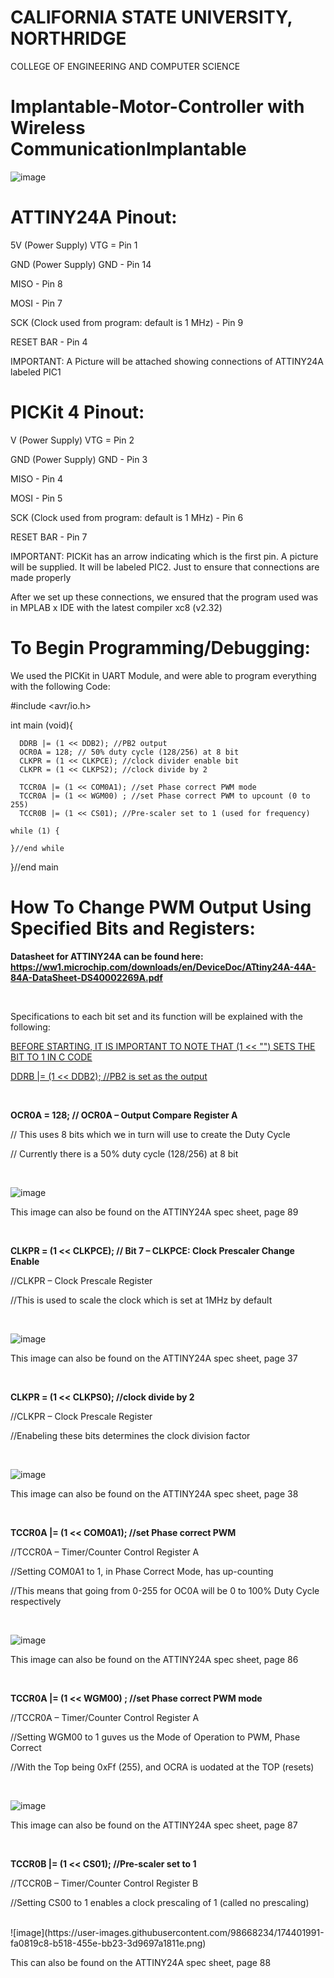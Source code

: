 # **CALIFORNIA STATE UNIVERSITY, NORTHRIDGE**

COLLEGE OF ENGINEERING AND COMPUTER SCIENCE

# Implantable-Motor-Controller with Wireless CommunicationImplantable

![image](https://user-images.githubusercontent.com/98668234/174352608-28c0adcf-a6dc-42e8-b1ac-e4b4233af9ce.png)


# ATTINY24A Pinout:

5V (Power Supply) VTG = Pin 1

GND (Power Supply) GND - Pin 14

MISO - Pin 8

MOSI - Pin 7

SCK (Clock used from program: default is 1 MHz) - Pin 9

RESET BAR - Pin 4



IMPORTANT: A Picture will be attached showing connections of ATTINY24A labeled PIC1



# PICKit 4 Pinout:

V (Power Supply) VTG = Pin 2

GND (Power Supply) GND - Pin 3

MISO - Pin 4

MOSI - Pin 5

SCK (Clock used from program: default is 1 MHz) - Pin 6

RESET BAR - Pin 7



IMPORTANT: PICKit has an arrow indicating which is the first pin. 
A picture will be supplied. It will be labeled PIC2. Just to ensure that connections
are made properly




After we set up these connections, we ensured that the program used was in MPLAB x IDE
with the latest compiler xc8 (v2.32)


# **To Begin Programming/Debugging:**

We used the PICKit in UART Module, and were able to program everything with the following Code:


#include <avr/io.h>

  int main (void){
  
      DDRB |= (1 << DDB2); //PB2 output
      OCR0A = 128; // 50% duty cycle (128/256) at 8 bit
      CLKPR = (1 << CLKPCE); //clock divider enable bit
      CLKPR = (1 << CLKPS2); //clock divide by 2
      
      TCCR0A |= (1 << COM0A1); //set Phase correct PWM mode
      TCCR0A |= (1 << WGM00) ; //set Phase correct PWM to upcount (0 to 255)
      TCCR0B |= (1 << CS01); //Pre-scaler set to 1 (used for frequency)
      
    while (1) {
        
	}//end while
    
}//end main




# How To Change PWM Output Using Specified Bits and Registers:

**Datasheet for ATTINY24A can be found here: https://ww1.microchip.com/downloads/en/DeviceDoc/ATtiny24A-44A-84A-DataSheet-DS40002269A.pdf**


<br>

Specifications to each bit set and its function will be explained with the following:

<ins>BEFORE STARTING, IT IS IMPORTANT TO NOTE THAT (1 << "") SETS THE BIT TO 1 IN C CODE</ins>

<ins>DDRB |= (1 << DDB2); //PB2 is set as the output</ins>


<br>


**OCR0A = 128; // OCR0A – Output Compare Register A**

// This uses 8 bits which we in turn will use to create the Duty Cycle

// Currently there is a 50% duty cycle (128/256) at 8 bit

<br>


![image](https://user-images.githubusercontent.com/98668234/174401785-219d8282-be8c-4bcf-b279-5609deb32a45.png)

This image can also be found on the ATTINY24A spec sheet, page 89


<br>


**CLKPR = (1 << CLKPCE); // Bit 7 – CLKPCE: Clock Prescaler Change Enable**

//CLKPR – Clock Prescale Register

//This is used to scale the clock which is set at 1MHz by default

<br>


![image](https://user-images.githubusercontent.com/98668234/174401847-a5787833-fca7-43cb-95bb-5e88a8e79058.png)

This image can also be found on the ATTINY24A spec sheet, page 37

<br>


**CLKPR = (1 << CLKPS0); //clock divide by 2**

//CLKPR – Clock Prescale Register

//Enabeling these bits determines the clock division factor


<br>

![image](https://user-images.githubusercontent.com/98668234/174401874-6f5e2cb9-6e60-4703-b03d-7575fb18883d.png)

This image can also be found on the ATTINY24A spec sheet, page 38

<br>


**TCCR0A |= (1 << COM0A1); //set Phase correct PWM**

//TCCR0A – Timer/Counter Control Register A

//Setting COM0A1 to 1, in Phase Correct Mode, has up-counting

//This means that going from 0-255 for OC0A will be 0 to 100% Duty Cycle respectively


<br>

![image](https://user-images.githubusercontent.com/98668234/174401920-4ecce6ac-006e-44bb-821f-c921d7057c67.png)

This image can also be found on the ATTINY24A spec sheet, page 86


<br>

**TCCR0A |= (1 << WGM00) ; //set Phase correct PWM mode**

//TCCR0A – Timer/Counter Control Register A

//Setting WGM00 to 1 guves us the Mode of Operation to PWM, Phase Correct

//With the Top being 0xFf (255), and OCRA is uodated at the TOP (resets)

<br>

![image](https://user-images.githubusercontent.com/98668234/174401953-3edb5592-a60b-4bec-acad-8d58edf56d0a.png)

This image can also be found on the ATTINY24A spec sheet, page 87

<br>

**TCCR0B |= (1 << CS01); //Pre-scaler set to 1**

//TCCR0B – Timer/Counter Control Register B

//Setting CS00 to 1 enables a clock prescaling of 1 (called no prescaling)


<br>
![image](https://user-images.githubusercontent.com/98668234/174401991-fa0819c8-b518-455e-bb23-3d9697a1811e.png)

This can also be found on the ATTINY24A spec sheet, page 88


